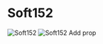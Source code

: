# Soft152

![Soft152](https://user-images.githubusercontent.com/29525942/202775620-036d40a5-3a9a-4321-8a28-d02715d28de6.png)
![Soft152 Add prop](https://user-images.githubusercontent.com/29525942/202775630-e463992a-064a-46a2-affd-74d50009417a.png)

